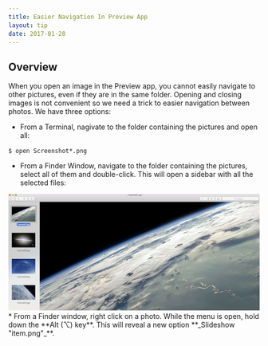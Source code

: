 ```yaml
---
title: Easier Navigation In Preview App
layout: tip
date: 2017-01-28
---
```


## Overview

When you open an image in the Preview app, you cannot easily navigate to other pictures, even if they are in the same folder. Opening and closing images is not convenient so we need a trick to easier navigation between photos. We have three options:

* From a Terminal, nagivate to the folder containing the pictures and open all:

```
$ open Screenshot*.png
```
* From a Finder Window, navigate to the folder containing the pictures, select all of them and double-click. This will open a sidebar with all the selected files:

<img src="/assets/images/tips/multiple-preview.png" alt="multiple-preview" class="figure-body">
* From a Finder window, right click on a photo. While the menu is open, hold down the **Alt (⌥) key**. This will reveal a new option **_Slideshow "item.png"_**.
